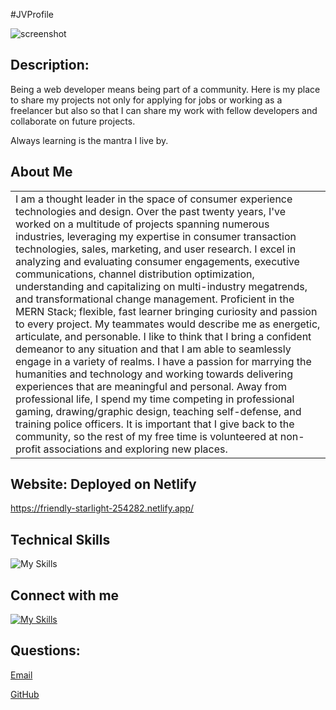 #JVProfile

![screenshot](https://user-images.githubusercontent.com/101678295/192143981-4a71e44d-0345-4403-864c-792ad22ca751.PNG)
 
 ## Description: 
Being a web developer means being part of a community. Here is my place to share my projects not only for applying for jobs or working as a freelancer but also so that I can share my work with fellow developers and collaborate on future projects.

Always learning is the mantra I live by. 

## About Me
  <table>
  <tr>
  <td>
I am a thought leader in the space of consumer experience technologies and design. Over the past twenty  years, I've worked on a multitude of projects spanning numerous industries, leveraging my expertise in  consumer transaction technologies, sales, marketing, and user research. I excel in analyzing and  evaluating consumer engagements, executive communications, channel distribution optimization,  understanding and capitalizing on multi-industry megatrends, and transformational change management. 
Proficient in the MERN Stack; flexible, fast learner bringing curiosity and passion to every project. 
My teammates would describe me as energetic, articulate, and personable. I like to think that I bring a  confident demeanor to any situation and that I am able to seamlessly engage in a variety of realms. I have  a passion for marrying the humanities and technology and working towards delivering experiences that  are meaningful and personal. 
Away from professional life, I spend my time competing in professional gaming, drawing/graphic design,  teaching self-defense, and training police officers. It is important that I give back to the community, so the rest of my free time  is volunteered at non-profit associations and exploring new places. 

  </td>
  </tr>
  </table>

 ## Website: Deployed on Netlify 
 https://friendly-starlight-254282.netlify.app/
 
 ## Technical Skills 
 ![My Skills](https://skillicons.dev/icons?i=apollo,bootstrap,css,discord,express,github,git,graphql,heroku,html,js,mongodb,mysql,nodejs,react,tailwind&perline=7)
 
 ## Connect with me
 [![My Skills](https://skillicons.dev/icons?i=linkedin&perline=7)](https://www.linkedin.com/in/j-velez-fiserv/)

 ## Questions:

 [Email](mailto:jvelezfd@gmail.com)

 [GitHub](https://github.com/JVelezFD)

